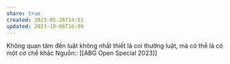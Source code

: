 ```yaml
---
share: true
created: 2023-05-26T14:51
updated: 2023-10-06T16:09
---
```

Không quan tâm đến luật không nhất thiết là coi thường luật, mà có thể là có một cơ chế khác
Nguồn:: [[ABG Open Special 2023]]
